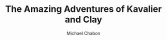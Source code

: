 ---
title: The Amazing Adventures of Kavalier and Clay
author: Michael Chabon
readingDate: 2009-03-01
purchaseLink:
---